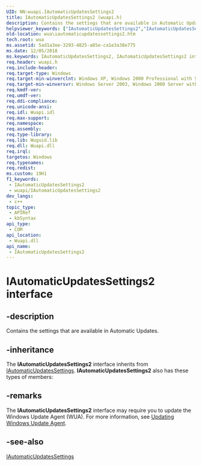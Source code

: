 ```yaml
---
UID: NN:wuapi.IAutomaticUpdatesSettings2
title: IAutomaticUpdatesSettings2 (wuapi.h)
description: Contains the settings that are available in Automatic Updates.
helpviewer_keywords: ["IAutomaticUpdatesSettings2","IAutomaticUpdatesSettings2 interface [Windows Update Agent]","IAutomaticUpdatesSettings2 interface [Windows Update Agent]","described","wua.iautomaticupdatessettings2","wuapi/IAutomaticUpdatesSettings2"]
old-location: wua\iautomaticupdatessettings2.htm
tech.root: wua
ms.assetid: 5ad1a3ee-3293-4825-a85e-ca1e3a38e775
ms.date: 12/05/2018
ms.keywords: IAutomaticUpdatesSettings2, IAutomaticUpdatesSettings2 interface [Windows Update Agent], IAutomaticUpdatesSettings2 interface [Windows Update Agent],described, wua.iautomaticupdatessettings2, wuapi/IAutomaticUpdatesSettings2
req.header: wuapi.h
req.include-header: 
req.target-type: Windows
req.target-min-winverclnt: Windows XP, Windows 2000 Professional with SP3 [desktop apps only]
req.target-min-winversvr: Windows Server 2003, Windows 2000 Server with SP3 [desktop apps only]
req.kmdf-ver: 
req.umdf-ver: 
req.ddi-compliance: 
req.unicode-ansi: 
req.idl: Wuapi.idl
req.max-support: 
req.namespace: 
req.assembly: 
req.type-library: 
req.lib: Wuguid.lib
req.dll: Wuapi.dll
req.irql: 
targetos: Windows
req.typenames: 
req.redist: 
ms.custom: 19H1
f1_keywords:
 - IAutomaticUpdatesSettings2
 - wuapi/IAutomaticUpdatesSettings2
dev_langs:
 - c++
topic_type:
 - APIRef
 - kbSyntax
api_type:
 - COM
api_location:
 - Wuapi.dll
api_name:
 - IAutomaticUpdatesSettings2
---
```


# IAutomaticUpdatesSettings2 interface


## -description

Contains the settings that are available in Automatic Updates.

## -inheritance

The <b>IAutomaticUpdatesSettings2</b> interface inherits from <a href="/windows/desktop/api/wuapi/nn-wuapi-iautomaticupdatessettings">IAutomaticUpdatesSettings</a>. <b>IAutomaticUpdatesSettings2</b> also has these types of members:

## -remarks

The <b>IAutomaticUpdatesSettings2</b> interface  may require you to update the Windows Update Agent (WUA). For more information, see <a href="/windows/desktop/Wua_Sdk/updating-the-windows-update-agent">Updating Windows Update Agent</a>.

## -see-also

<a href="/windows/desktop/api/wuapi/nn-wuapi-iautomaticupdatessettings">IAutomaticUpdatesSettings</a>
